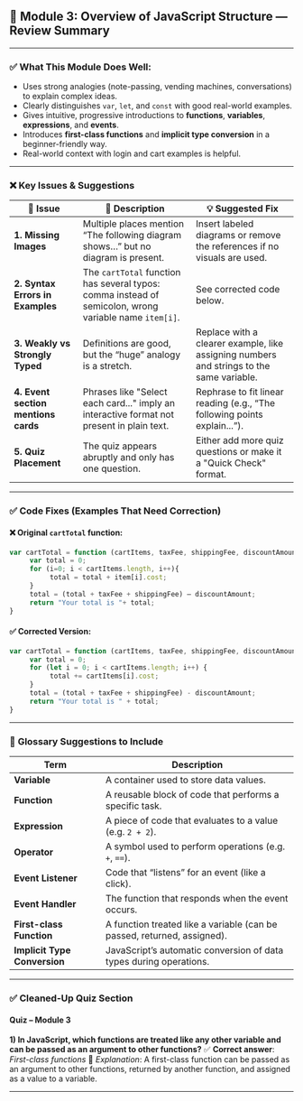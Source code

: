 ## 🧾 Module 3: Overview of JavaScript Structure — Review Summary

---

### ✅ **What This Module Does Well:**

* Uses strong analogies (note-passing, vending machines, conversations) to explain complex ideas.
* Clearly distinguishes `var`, `let`, and `const` with good real-world examples.
* Gives intuitive, progressive introductions to **functions**, **variables**, **expressions**, and **events**.
* Introduces **first-class functions** and **implicit type conversion** in a beginner-friendly way.
* Real-world context with login and cart examples is helpful.

---

### ❌ **Key Issues & Suggestions**

| 📍 Issue                            | 🔎 Description                                                                                         | 💡 Suggested Fix                                                                         |
| ----------------------------------- | ------------------------------------------------------------------------------------------------------ | ---------------------------------------------------------------------------------------- |
| **1. Missing Images**               | Multiple places mention “The following diagram shows…” but no diagram is present.                      | Insert labeled diagrams or remove the references if no visuals are used.                 |
| **2. Syntax Errors in Examples**    | The `cartTotal` function has several typos: comma instead of semicolon, wrong variable name `item[i]`. | See corrected code below.                                                                |
| **3. Weakly vs Strongly Typed**     | Definitions are good, but the “huge” analogy is a stretch.                                             | Replace with a clearer example, like assigning numbers and strings to the same variable. |
| **4. Event section mentions cards** | Phrases like "Select each card..." imply an interactive format not present in plain text.              | Rephrase to fit linear reading (e.g., “The following points explain...”).                |
| **5. Quiz Placement**               | The quiz appears abruptly and only has one question.                                                   | Either add more quiz questions or make it a "Quick Check" format.                        |

---

### ✅ **Code Fixes (Examples That Need Correction)**

#### ❌ Original `cartTotal` function:

```js
var cartTotal = function (cartItems, taxFee, shippingFee, discountAmount) { 
     var total = 0; 
     for (i=0; i < cartItems.length, i++){ 
          total = total + item[i].cost; 
     } 
     total = (total + taxFee + shippingFee) – discountAmount; 
     return "Your total is "+ total; 
}
```

#### ✅ Corrected Version:

```js
var cartTotal = function (cartItems, taxFee, shippingFee, discountAmount) {
     var total = 0;
     for (let i = 0; i < cartItems.length; i++) {
          total += cartItems[i].cost;
     }
     total = (total + taxFee + shippingFee) - discountAmount;
     return "Your total is " + total;
}
```

---

### 📘 **Glossary Suggestions to Include**

| Term                         | Description                                                             |
| ---------------------------- | ----------------------------------------------------------------------- |
| **Variable**                 | A container used to store data values.                                  |
| **Function**                 | A reusable block of code that performs a specific task.                 |
| **Expression**               | A piece of code that evaluates to a value (e.g. `2 + 2`).               |
| **Operator**                 | A symbol used to perform operations (e.g. `+`, `==`).                   |
| **Event Listener**           | Code that “listens” for an event (like a click).                        |
| **Event Handler**            | The function that responds when the event occurs.                       |
| **First-class Function**     | A function treated like a variable (can be passed, returned, assigned). |
| **Implicit Type Conversion** | JavaScript’s automatic conversion of data types during operations.      |

---

### ✅ Cleaned-Up Quiz Section

#### **Quiz – Module 3**

**1) In JavaScript, which functions are treated like any other variable and can be passed as an argument to other functions?**
✅ **Correct answer**: *First-class functions*
📝 *Explanation*: A first-class function can be passed as an argument to other functions, returned by another function, and assigned as a value to a variable.

---
